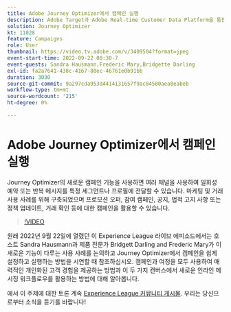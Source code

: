 ```yaml
---
title: Adobe Journey Optimizer에서 캠페인 실행
description: Adobe Target과 Adobe Real-time Customer Data Platform을 통합하여 보다 개인화된 고객 경험을 제공할 수 있습니다. 이 라이브스트림 이벤트에서 이 두 플랫폼을 통합하여 기업이 실시간으로 데이터를 수집한 다음 타겟팅된 경험을 생성하고 테스트하는 방법을 살펴보십시오. 라이브 데모에서 이 강력한 기능의 전체적인 프로세스를 확인하십시오.
solution: Journey Optimizer
kt: 11028
feature: Campaigns
role: User
thumbnail: https://video.tv.adobe.com/v/3409504?format=jpeg
event-start-time: 2022-09-22 08:30-7
event-guests: Sandra Hausmann,Frederic Mary,Bridgette Darling
exl-id: fa2a7641-438c-4167-80ec-46761e0b91bb
duration: 3030
source-git-commit: 9a297cda953d4414131657f9ac84580aea0eabeb
workflow-type: tm+mt
source-wordcount: '215'
ht-degree: 0%

---
```


# Adobe Journey Optimizer에서 캠페인 실행

Journey Optimizer의 새로운 캠페인 기능을 사용하면 여러 채널을 사용하여 일회성 예약 또는 반복 메시지를 특정 세그먼트나 프로필에 전달할 수 있습니다. 마케팅 및 거래 사용 사례를 위해 구축되었으며 프로모션 오퍼, 참여 캠페인, 공지, 법적 고지 사항 또는 정책 업데이트, 거래 확인 등에 대한 캠페인을 활용할 수 있습니다.

>[!VIDEO](https://video.tv.adobe.com/v/3409504/?quality=12&learn=on)

원래 2022년 9월 22일에 열렸던 이 Experience League 라이브 에피소드에서는 호스트 Sandra Hausmann과 제품 전문가 Bridgett Darling and Frederic Mary가 이 새로운 기능이 다루는 사용 사례를 논의하고 Journey Optimizer에서 캠페인을 쉽게 설정하고 실행하는 방법을 시연할 때 참조하십시오. 캠페인과 여정을 모두 사용하여 매력적인 개인화된 고객 경험을 제공하는 방법과 이 두 가지 캔버스에서 새로운 인라인 메시징 워크플로우를 활용하는 방법에 대해 알아봅니다.

에서 이 주제에 대한 토론 계속 [Experience League 커뮤니티 게시물](https://experienceleaguecommunities.adobe.com/t5/journey-optimizer-discussions/experience-league-live-post-session-discussion-execute-your/m-p/547896#M52). 우리는 당신으로부터 소식을 듣기를 바랍니다!
